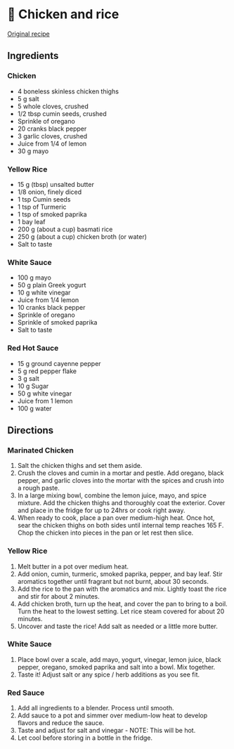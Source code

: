 # 🍛 Chicken and rice

[Original
recipe](https://www.ethanchlebowski.com/cooking-techniques-recipes/street-cart-chicken-amp-yellow-rice)

## Ingredients

### Chicken

- 4 boneless skinless chicken thighs
- 5 g salt
- 5 whole cloves, crushed
- 1/2 tbsp cumin seeds, crushed
- Sprinkle of oregano
- 20 cranks black pepper
- 3 garlic cloves, crushed
- Juice from 1/4 of lemon
- 30 g mayo

### Yellow Rice

- 15 g (tbsp) unsalted butter
- 1/8 onion, finely diced
- 1 tsp Cumin seeds
- 1 tsp of Turmeric
- 1 tsp of smoked paprika
- 1 bay leaf
- 200 g (about a cup) basmati rice
- 250 g (about a cup) chicken broth (or water)
- Salt to taste

### White Sauce

- 100 g mayo
- 50 g plain Greek yogurt
- 10 g white vinegar
- Juice from 1/4 lemon
- 10 cranks black pepper
- Sprinkle of oregano
- Sprinkle of smoked paprika
- Salt to taste

### Red Hot Sauce

- 15 g ground cayenne pepper
- 5 g red pepper flake
- 3 g salt
- 10 g Sugar
- 50 g white vinegar
- Juice from 1 lemon
- 100 g water

## Directions

### Marinated Chicken

1. Salt the chicken thighs and set them aside.
2. Crush the cloves and cumin in a mortar and pestle. Add oregano, black pepper,
   and garlic cloves into the mortar with the spices and crush into a rough
   paste.
3. In a large mixing bowl, combine the lemon juice, mayo, and spice mixture. Add
   the chicken thighs and thoroughly coat the exterior. Cover and place in the
   fridge for up to 24hrs or cook right away.
4. When ready to cook, place a pan over medium-high heat. Once hot, sear the
   chicken thighs on both sides until internal temp reaches 165 F. Chop the
   chicken into pieces in the pan or let rest then slice.

### Yellow Rice

1. Melt butter in a pot over medium heat.
2. Add onion, cumin, turmeric, smoked paprika, pepper, and bay leaf. Stir
   aromatics together until fragrant but not burnt, about 30 seconds.
3. Add the rice to the pan with the aromatics and mix. Lightly toast the rice
   and stir for about 2 minutes.
4. Add chicken broth, turn up the heat, and cover the pan to bring to a boil.
   Turn the heat to the lowest setting. Let rice steam covered for about 20
   minutes.
5. Uncover and taste the rice! Add salt as needed or a little more butter.

### White Sauce

1. Place bowl over a scale, add mayo, yogurt, vinegar, lemon juice, black
   pepper, oregano, smoked paprika and salt into a bowl. Mix together.
2. Taste it! Adjust salt or any spice / herb additions as you see fit.

### Red Sauce

1. Add all ingredients to a blender. Process until smooth.
2. Add sauce to a pot and simmer over medium-low heat to develop flavors and
   reduce the sauce.
3. Taste and adjust for salt and vinegar - NOTE: This will be hot.
4. Let cool before storing in a bottle in the fridge.
